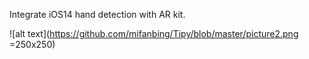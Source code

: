 Integrate iOS14 hand detection with AR kit.

![alt text](https://github.com/mifanbing/Tipy/blob/master/picture2.png =250x250)
